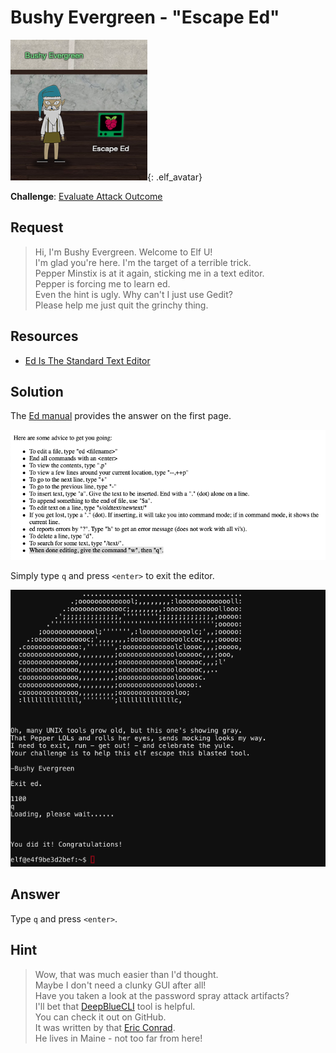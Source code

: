 # Bushy Evergreen - "Escape Ed"
![Bushy Evergreen](../img/hints/h3/bushy_evergreen.png){: .elf_avatar}

**Challenge**: [Evaluate Attack Outcome](../challenges/c3.md)

## Request
> Hi, I'm Bushy Evergreen. Welcome to Elf U!  
> I'm glad you're here. I'm the target of a terrible trick.  
> Pepper Minstix is at it again, sticking me in a text editor.  
> Pepper is forcing me to learn ed.  
> Even the hint is ugly. Why can't I just use Gedit?  
> Please help me just quit the grinchy thing.  

## Resources
- [Ed Is The Standard Text Editor](http://cs.wellesley.edu/~cs249/Resources/ed_is_the_standard_text_editor.html) 

## Solution
The [Ed manual](http://cs.wellesley.edu/~cs249/Resources/ed_is_the_standard_text_editor.html) provides the answer on the first page.

![Ed Manual](../img/hints/h3/ed_manual.png)

Simply type `q` and press `<enter>` to exit the editor.

![Terminal](../img/hints/h3/h3_terminal1.png)

## Answer
Type `q` and press `<enter>`.

## Hint
> Wow, that was much easier than I'd thought.  
> Maybe I don't need a clunky GUI after all!  
> Have you taken a look at the password spray attack artifacts?  
> I'll bet that [DeepBlueCLI](https://github.com/sans-blue-team/DeepBlueCLI) tool is helpful.  
> You can check it out on GitHub.  
> It was written by that [Eric Conrad](https://www.ericconrad.com/2016/09/deepbluecli-powershell-module-for-hunt.html).  
> He lives in Maine - not too far from here!  
